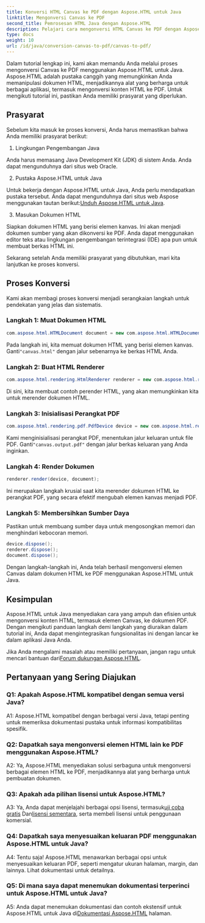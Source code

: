 ```yaml
---
title: Konversi HTML Canvas ke PDF dengan Aspose.HTML untuk Java
linktitle: Mengonversi Canvas ke PDF
second_title: Pemrosesan HTML Java dengan Aspose.HTML
description: Pelajari cara mengonversi HTML Canvas ke PDF dengan Aspose.HTML untuk Java dalam panduan langkah demi langkah ini.
type: docs
weight: 10
url: /id/java/conversion-canvas-to-pdf/canvas-to-pdf/
---
```

Dalam tutorial lengkap ini, kami akan memandu Anda melalui proses mengonversi Canvas ke PDF menggunakan Aspose.HTML untuk Java. Aspose.HTML adalah pustaka canggih yang memungkinkan Anda memanipulasi dokumen HTML, menjadikannya alat yang berharga untuk berbagai aplikasi, termasuk mengonversi konten HTML ke PDF. Untuk mengikuti tutorial ini, pastikan Anda memiliki prasyarat yang diperlukan.

## Prasyarat

Sebelum kita masuk ke proses konversi, Anda harus memastikan bahwa Anda memiliki prasyarat berikut:

1. Lingkungan Pengembangan Java

Anda harus memasang Java Development Kit (JDK) di sistem Anda. Anda dapat mengunduhnya dari situs web Oracle.

2. Pustaka Aspose.HTML untuk Java

 Untuk bekerja dengan Aspose.HTML untuk Java, Anda perlu mendapatkan pustaka tersebut. Anda dapat mengunduhnya dari situs web Aspose menggunakan tautan berikut:[Unduh Aspose.HTML untuk Java](https://releases.aspose.com/html/java/).

3. Masukan Dokumen HTML

Siapkan dokumen HTML yang berisi elemen kanvas. Ini akan menjadi dokumen sumber yang akan dikonversi ke PDF. Anda dapat menggunakan editor teks atau lingkungan pengembangan terintegrasi (IDE) apa pun untuk membuat berkas HTML ini.

Sekarang setelah Anda memiliki prasyarat yang dibutuhkan, mari kita lanjutkan ke proses konversi.

## Proses Konversi

Kami akan membagi proses konversi menjadi serangkaian langkah untuk pendekatan yang jelas dan sistematis.

### Langkah 1: Muat Dokumen HTML

```java
com.aspose.html.HTMLDocument document = new com.aspose.html.HTMLDocument(Resources.input("canvas.html"));
```

 Pada langkah ini, kita memuat dokumen HTML yang berisi elemen kanvas. Ganti`"canvas.html"` dengan jalur sebenarnya ke berkas HTML Anda.

### Langkah 2: Buat HTML Renderer

```java
com.aspose.html.rendering.HtmlRenderer renderer = new com.aspose.html.rendering.HtmlRenderer();
```

Di sini, kita membuat contoh perender HTML, yang akan memungkinkan kita untuk merender dokumen HTML.

### Langkah 3: Inisialisasi Perangkat PDF

```java
com.aspose.html.rendering.pdf.PdfDevice device = new com.aspose.html.rendering.pdf.PdfDevice(Resources.output("canvas.output.pdf"));
```

 Kami menginisialisasi perangkat PDF, menentukan jalur keluaran untuk file PDF. Ganti`"canvas.output.pdf"` dengan jalur berkas keluaran yang Anda inginkan.

### Langkah 4: Render Dokumen

```java
renderer.render(device, document);
```

Ini merupakan langkah krusial saat kita merender dokumen HTML ke perangkat PDF, yang secara efektif mengubah elemen kanvas menjadi PDF.

### Langkah 5: Membersihkan Sumber Daya

Pastikan untuk membuang sumber daya untuk mengosongkan memori dan menghindari kebocoran memori.

```java
device.dispose();
renderer.dispose();
document.dispose();
```

Dengan langkah-langkah ini, Anda telah berhasil mengonversi elemen Canvas dalam dokumen HTML ke PDF menggunakan Aspose.HTML untuk Java.

## Kesimpulan

Aspose.HTML untuk Java menyediakan cara yang ampuh dan efisien untuk mengonversi konten HTML, termasuk elemen Canvas, ke dokumen PDF. Dengan mengikuti panduan langkah demi langkah yang diuraikan dalam tutorial ini, Anda dapat mengintegrasikan fungsionalitas ini dengan lancar ke dalam aplikasi Java Anda.

 Jika Anda mengalami masalah atau memiliki pertanyaan, jangan ragu untuk mencari bantuan dari[Forum dukungan Aspose.HTML](https://forum.aspose.com/).

## Pertanyaan yang Sering Diajukan

### Q1: Apakah Aspose.HTML kompatibel dengan semua versi Java?

A1: Aspose.HTML kompatibel dengan berbagai versi Java, tetapi penting untuk memeriksa dokumentasi pustaka untuk informasi kompatibilitas spesifik.

### Q2: Dapatkah saya mengonversi elemen HTML lain ke PDF menggunakan Aspose.HTML?

A2: Ya, Aspose.HTML menyediakan solusi serbaguna untuk mengonversi berbagai elemen HTML ke PDF, menjadikannya alat yang berharga untuk pembuatan dokumen.

### Q3: Apakah ada pilihan lisensi untuk Aspose.HTML?

 A3: Ya, Anda dapat menjelajahi berbagai opsi lisensi, termasuk[uji coba gratis](https://releases.aspose.com/) Dan[lisensi sementara](https://purchase.aspose.com/temporary-license/), serta membeli lisensi untuk penggunaan komersial.

### Q4: Dapatkah saya menyesuaikan keluaran PDF menggunakan Aspose.HTML untuk Java?

A4: Tentu saja! Aspose.HTML menawarkan berbagai opsi untuk menyesuaikan keluaran PDF, seperti mengatur ukuran halaman, margin, dan lainnya. Lihat dokumentasi untuk detailnya.

### Q5: Di mana saya dapat menemukan dokumentasi terperinci untuk Aspose.HTML untuk Java?

 A5: Anda dapat menemukan dokumentasi dan contoh ekstensif untuk Aspose.HTML untuk Java di[Dokumentasi Aspose.HTML](https://reference.aspose.com/html/java/) halaman.